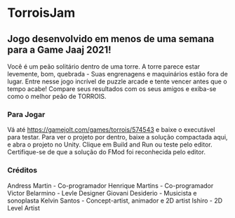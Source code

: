 # TorroisJam

## Jogo desenvolvido em menos de uma semana para a Game Jaaj 2021!

Você é um peão solitário dentro de uma torre. A torre parece estar levemente, bom, quebrada - Suas engrenagens e maquinários estão fora de lugar.
Entre nesse jogo incrível de puzzle arcade e tente vencer antes que o tempo acabe! Compare seus resultados com os seus amigos e exiba-se como o melhor peão de TORROIS.

### Para Jogar

Vá até https://gamejolt.com/games/torrois/574543 e baixe o executável para testar. 
Para ver o projeto por dentro, baixe a solução compactada aqui, e abra o projeto no Unity. Clique em Build and Run ou teste pelo editor. Certifique-se de que a solução do FMod foi reconhecida pelo editor.

### Créditos

Andress Martin - Co-programador
Henrique Martins - Co-programador
Victor Belarmino - Levle Designer
Giovani Desiderio - Musicista e sonoplasta
Kelvin Santos - Concept-artist, animador e 2D artist
Ishiro - 2D Level Artist
